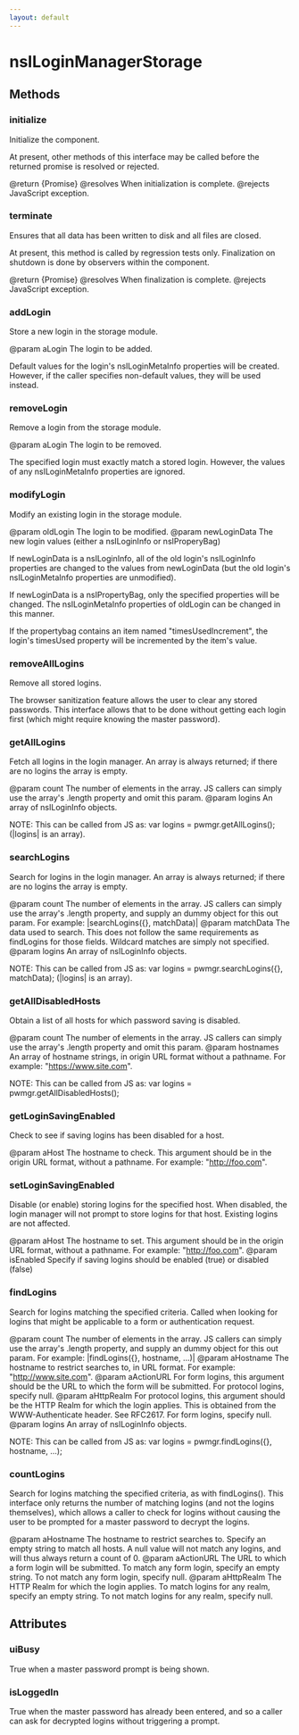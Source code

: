 ```yaml
---
layout: default
---
```


# nsILoginManagerStorage #

## Methods ##

### initialize ###

Initialize the component.

At present, other methods of this interface may be called before the
returned promise is resolved or rejected.

@return {Promise}
@resolves When initialization is complete.
@rejects JavaScript exception.


### terminate ###

Ensures that all data has been written to disk and all files are closed.

At present, this method is called by regression tests only.  Finalization
on shutdown is done by observers within the component.

@return {Promise}
@resolves When finalization is complete.
@rejects JavaScript exception.


### addLogin ###

Store a new login in the storage module.

@param aLogin
       The login to be added.

Default values for the login's nsILoginMetaInfo properties will be
created. However, if the caller specifies non-default values, they will
be used instead.


### removeLogin ###

Remove a login from the storage module.

@param aLogin
       The login to be removed.

The specified login must exactly match a stored login. However, the
values of any nsILoginMetaInfo properties are ignored.


### modifyLogin ###

Modify an existing login in the storage module.

@param oldLogin
       The login to be modified.
@param newLoginData
       The new login values (either a nsILoginInfo or nsIProperyBag)

If newLoginData is a nsILoginInfo, all of the old login's nsILoginInfo
properties are changed to the values from newLoginData (but the old
login's nsILoginMetaInfo properties are unmodified).

If newLoginData is a nsIPropertyBag, only the specified properties
will be changed. The nsILoginMetaInfo properties of oldLogin can be
changed in this manner.

If the propertybag contains an item named "timesUsedIncrement", the
login's timesUsed property will be incremented by the item's value.


### removeAllLogins ###

Remove all stored logins.

The browser sanitization feature allows the user to clear any stored
passwords. This interface allows that to be done without getting each
login first (which might require knowing the master password).



### getAllLogins ###

Fetch all logins in the login manager. An array is always returned;
if there are no logins the array is empty.

@param count
       The number of elements in the array. JS callers can simply use
       the array's .length property and omit this param.
@param logins
       An array of nsILoginInfo objects.

NOTE: This can be called from JS as:
      var logins = pwmgr.getAllLogins();
      (|logins| is an array).


### searchLogins ###

Search for logins in the login manager. An array is always returned;
if there are no logins the array is empty.

@param count
       The number of elements in the array. JS callers can simply use
       the array's .length property, and supply an dummy object for
       this out param. For example: |searchLogins({}, matchData)|
@param matchData
       The data used to search. This does not follow the same
       requirements as findLogins for those fields. Wildcard matches are
       simply not specified.
@param logins
       An array of nsILoginInfo objects.

NOTE: This can be called from JS as:
      var logins = pwmgr.searchLogins({}, matchData);
      (|logins| is an array).


### getAllDisabledHosts ###

Obtain a list of all hosts for which password saving is disabled.

@param count
       The number of elements in the array. JS callers can simply use
       the array's .length property and omit this param.
@param hostnames
       An array of hostname strings, in origin URL format without a
       pathname. For example: "https://www.site.com".

NOTE: This can be called from JS as:
      var logins = pwmgr.getAllDisabledHosts();


### getLoginSavingEnabled ###

Check to see if saving logins has been disabled for a host.

@param aHost
       The hostname to check. This argument should be in the origin
       URL format, without a pathname. For example: "http://foo.com".


### setLoginSavingEnabled ###

Disable (or enable) storing logins for the specified host. When
disabled, the login manager will not prompt to store logins for
that host. Existing logins are not affected.

@param aHost
       The hostname to set. This argument should be in the origin
       URL format, without a pathname. For example: "http://foo.com".
@param isEnabled
       Specify if saving logins should be enabled (true) or
       disabled (false)


### findLogins ###

Search for logins matching the specified criteria. Called when looking
for logins that might be applicable to a form or authentication request.

@param count
       The number of elements in the array. JS callers can simply use
       the array's .length property, and supply an dummy object for
       this out param. For example: |findLogins({}, hostname, ...)|
@param aHostname
       The hostname to restrict searches to, in URL format. For
       example: "http://www.site.com".
@param aActionURL
       For form logins, this argument should be the URL to which the
       form will be submitted. For protocol logins, specify null.
@param aHttpRealm
       For protocol logins, this argument should be the HTTP Realm
       for which the login applies. This is obtained from the
       WWW-Authenticate header. See RFC2617. For form logins,
       specify null.
@param logins
       An array of nsILoginInfo objects.

NOTE: This can be called from JS as:
      var logins = pwmgr.findLogins({}, hostname, ...);



### countLogins ###

Search for logins matching the specified criteria, as with
findLogins(). This interface only returns the number of matching
logins (and not the logins themselves), which allows a caller to
check for logins without causing the user to be prompted for a master
password to decrypt the logins.

@param aHostname
       The hostname to restrict searches to. Specify an empty string
       to match all hosts. A null value will not match any logins, and
       will thus always return a count of 0.
@param aActionURL
       The URL to which a form login will be submitted. To match any
       form login, specify an empty string. To not match any form
       login, specify null.
@param aHttpRealm
       The HTTP Realm for which the login applies. To match logins for
       any realm, specify an empty string. To not match logins for any
       realm, specify null.


## Attributes ##

### uiBusy ###

True when a master password prompt is being shown.


### isLoggedIn ###

True when the master password has already been entered, and so a caller
can ask for decrypted logins without triggering a prompt.

